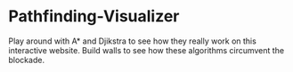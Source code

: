# Pathfinding-Visualizer

Play around with A* and Djikstra to see how they really work on this interactive website. Build walls to see how these algorithms circumvent the blockade.
